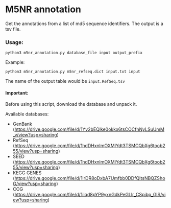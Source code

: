 # M5NR annotation

Get the annotations from a list of md5 sequence identifiers. The output is a tsv file.

### Usage:

```python3 m5nr_annotation.py database_file input output_prefix```

Example:

```python3 m5nr_annotation.py m5nr_refseq.dict input.txt input```

The name of the output table would be `input.RefSeq.tsv`

#### Important:

Before using this script, download the database and unpack it.

Available databases:

- GenBank (https://drive.google.com/file/d/1Yv2bEQlke0okkx6tsCOCfnNyLSuUmM_v/view?usp=sharing)
- RefSeq (https://drive.google.com/file/d/1hdDHxnlmOXMlYdt3TSMCQbXg6toob255/view?usp=sharing)
- SEED (https://drive.google.com/file/d/1hdDHxnlmOXMlYdt3TSMCQbXg6toob255/view?usp=sharing)
- KEGG GENES (https://drive.google.com/file/d/1IrDR8oDxbA7Umfbb0DDfQItsNBQZShoG/view?usp=sharing)
- COG (https://drive.google.com/file/d/1ilqd8pYP9yxnGdkPeGLlr_CSpibp_GlS/view?usp=sharing)

